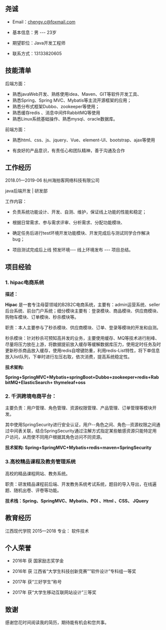 ## 尧诚

- Email：[chengy.c@foxmail.com](mailto:chengy.c@foxmail.com)

- 基本信息：男   ---   23岁

- 期望职位：Java开发工程师

- 联系方式：13133820605

  


## **技能清单**

后端方面：

- 熟悉javaWeb开发、熟练使用idea、Maven、GIT等软件开发工具、
- 熟悉Spring、Spring MVC、Mybatis等主流开源框架的应用；
- 熟悉分布式框架Dubbo、zookeeper等使用；
- 熟悉缓存redis 、消息中间件RabbitMQ等使用
- 熟悉Linux系统基础操作、熟悉mysql、oracle数据库。


前端方面：

- 熟悉html、css、js、jquery、Vue、element-UI、bootstrap、ajax等使用

- 有良好的产品意识，有责任心和团队精神，善于沟通及合作

  

##   **工作经历**   

2018.01—2019-06    杭州海拍客网络科技有限公司

java后端开发 \| 研发部  

工作内容：

- 负责系统功能设计、开发、自测、维护，保证线上功能的性能和稳定；

- 根据日常需求、参与需求评审、分析需求、分配功能模块、

- 确定任务后进行test环境开发功能模块、开发完成后与测试同学合作解决bug；

- 项目测试完成后上线 预发环境--- 线上环境发布 --- 项目总结。

  

## 项目经验

### **1. hipac电商系统**   

**描述：** 

**Hipac** 是一套专注母婴领域的B2B2C电商系统，主要有：admin运营系统、seller后台系统、前台门户系统；细分模块主要有：登录模块、商品模块、供应商模块、购物车模块、订单模块、秒杀模块等。

职责：本人主要参与了秒杀模块、供应商模块、订单、登录等模块的开发和自测。 

秒杀模块：针对秒杀可预知高并发的业务，主要使用缓存、MQ等技术进行削峰、尽量将压力放在上游，将数据提前放入缓存等缓解数据库压力，使用定时任务及时更新秒杀商品放入缓存，使用redis自增键防重，利用redis-List特性，将下单信息放入list队列，下单时进行左压右取，依次消费，提高系统稳定性。

**技术架构:**

**Spring+SpringMVC+Mybatis+springBoot+Dubbo+zookeeper+redis+RabbitMQ+ElasticSearch+ thymeleaf+oss**

### **2.**  **千洪跨境电商平台：**


主要负责：用户管理、角色管理、资源权限管理、产品管理、订单管理等模块开发。

其中使用SpringSecurity进行安全认证，用户--角色之间、角色--资源权限之间通过中间表关联，结合SpringSecurity通过注解方式指定某些敏感资源只能特定用户访问，从而使不同用户根据其角色访问不同资源。

**技术架构: Spring+SpringMVC+Mybatis+redis+maven+SpringSecurity**

### 3.高校精品课程及教务管理系统

高校的精品课程网站、教务系统。

职责：研发精品课程前后端、开发教务系统考试系统，题目的导入导出，在线遍题、随机出卷、评卷等功能。

**技术栈：Spring、SpringMVC、Mybatis、POI 、Html 、CSS、 JQuery**



## 教育经历

江西现代学院      2015—2018            专业： 软件技术



##  个人荣誉

- 2016年 获 国家励志奖学金

- 2016年 获 江西省“大学生科技创新竞赛””软件设计”专科组一等奖

- 2017年 获“三好学生”称号

- 2017年 获“大学生移动互联网站设计”三等奖



##  致谢

感谢您花时间阅读我的简历，期待能有机会和您共事。

